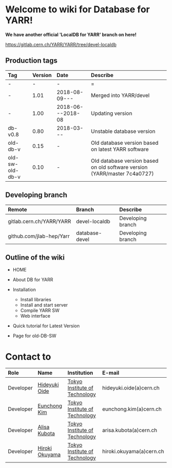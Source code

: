 # Welcome to wiki for Database for YARR!

**We have another official 'LocalDB for YARR' branch on here!**

https://gitlab.cern.ch/YARR/YARR/tree/devel-localdb

## Production tags
|Tag|Version|Date|Describe|
|:--|:--|:--|:--|
|-|-|-|=|
|-|1.01|2018-08-09---|Merged into YARR/devel|
|-|1.00|2018-06---2018-08|Updating version|
|db-v0.8|0.80|2018-03---|Unstable database version|
|old-db-v|0.15|-|Old database version based on latest YARR software|
|old-sw-old-db-v|0.10|-|Old database version based on old software version (YARR/master 7c4a0727)|

## Developing branch
|Remote|Branch|Describe|
|:--|:--|:--|
|gitlab.cern.ch/YARR/YARR|devel-localdb|Developing branch|
|github.com/jlab-hep/Yarr|database-devel|Developing branch|

## Outline of the wiki

* HOME
* About DB for YARR
* Installation
  * Install libraries
  * Install and start server
  * Compile YARR SW
  * Web interface
* Quick tutorial for Latest Version

* Page for old-DB-SW


# Contact to

|Role|Name|Institution|E-mail|
|:--|:--|:--|:--|
|Developer|[Hideyuki Oide]()|[Tokyo Institute of Technology](http://www-hep.phys.titech.ac.jp/jlab/index_e.html)|hideyuki.oide(a)cern.ch|
|Developer|[Eunchong Kim](https://github.com/newini)|[Tokyo Institute of Technology](http://www-hep.phys.titech.ac.jp/jlab/index_e.html)|eunchong.kim(a)cern.ch|
|Developer|[Alisa Kubota](https://github.com/arisakubota)|[Tokyo Institute of Technology](http://www-hep.phys.titech.ac.jp/jlab/index_e.html)|arisa.kubota(a)cern.ch|
|Developer|[Hiroki Okuyama](https://github.com/hokuyama0106)|[Tokyo Institute of Technology](http://www-hep.phys.titech.ac.jp/jlab/index_e.html)|hiroki.okuyama(a)cern.ch|
